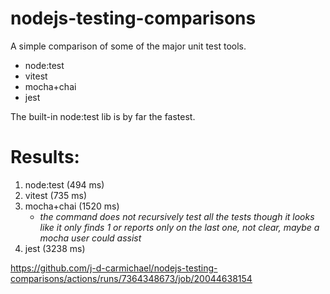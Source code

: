 # nodejs-testing-comparisons

A simple comparison of some of the major unit test tools.

- node:test
- vitest
- mocha+chai
- jest


The built-in node:test lib is by far the fastest.

# Results:

1. node:test  (494 ms)
2. vitest  (735 ms)
3. mocha+chai (1520 ms)
    -  *the command does not recursively test all the tests though it looks like it only finds 1 or reports only on the last one, not clear, maybe a mocha user could assist*
4. jest (3238 ms)

https://github.com/j-d-carmichael/nodejs-testing-comparisons/actions/runs/7364348673/job/20044638154
